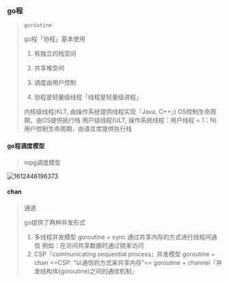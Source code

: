 



### go程

> `goroutine`
>
> go程「协程」基本使用
> 	1. 有独立的栈空间
> 	
> 2. 共享堆空间
>
> 3. 调度由用户控制
>
> 4. 协程是轻量级线程「线程是轻量级进程」
>
>    
>
> 内核级线程(KLT, 由操作系统提供线程实现『Java, C++』)
> 	OS控制生命周期，由OS提供执行栈
> 用户级线程(ULT, 操作系统线程：用户线程 = 1：N)
> 	用户控制生命周期，由语言库提供执行栈





#### go程调度模型

> mpg调度模型

![1612446196373](G:\Typora\markdown-files\assets\1612446196373.png)



#### chan

> 通道
>
> go提供了两种并发形式
> 	1. 多线程并发模型
> 	goroutine + sync
> 	通过共享内存的方式进行线程间通信
> 	例如：在访问共享数据时通过锁来访问
> 	2. CSP『communicating sequential process』并发模型
>   goroutine + chan
>   ==CSP: “以通信的方式来共享内存”==
>   goroutine + channel『并发结构体(goroutine)之间的通信机制』